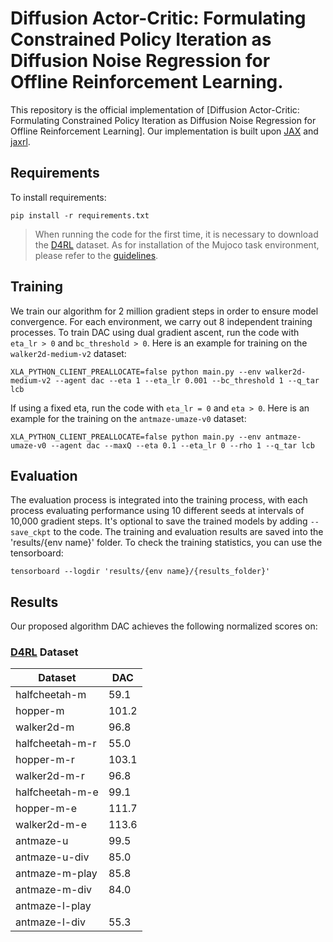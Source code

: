 # Diffusion Actor-Critic: Formulating Constrained Policy Iteration as Diffusion Noise Regression for Offline Reinforcement Learning.

This repository is the official implementation of 
[Diffusion Actor-Critic: Formulating Constrained Policy Iteration as Diffusion Noise Regression for Offline Reinforcement Learning].
Our implementation is built upon [JAX](https://github.com/ikostrikov/jaxrl) and [jaxrl](https://github.com/ikostrikov/jaxrl). 

## Requirements

To install requirements:

```setup
pip install -r requirements.txt
```

>When running the code for the first time, it is necessary to download the [D4RL](https://github.com/digital-brain-sh/d4rl) dataset.
> As for installation of the Mujoco task environment, please refer to the [guidelines](https://ivanvoid.github.io/voidlog.github.io/2022/05/27/d4rl_installation.html).


## Training
We train our algorithm for 2 million gradient steps in order to ensure model convergence. 
For each environment, we carry out 8 independent training processes.
To train DAC using dual gradient ascent, run the code with `eta_lr > 0` and `bc_threshold > 0`. 
Here is an example for training on the `walker2d-medium-v2` dataset:

```train
XLA_PYTHON_CLIENT_PREALLOCATE=false python main.py --env walker2d-medium-v2 --agent dac --eta 1 --eta_lr 0.001 --bc_threshold 1 --q_tar lcb 
```

If using a fixed eta, run the code with `eta_lr = 0` and `eta > 0`. 
Here is an example for the training on the `antmaze-umaze-v0` dataset:

```train
XLA_PYTHON_CLIENT_PREALLOCATE=false python main.py --env antmaze-umaze-v0 --agent dac --maxQ --eta 0.1 --eta_lr 0 --rho 1 --q_tar lcb
```

## Evaluation

The evaluation process is integrated into the training process, 
with each process evaluating performance using 10 different seeds at intervals of 10,000 gradient steps. It's optional 
to save the trained models by adding `--save_ckpt` to the code. The training and evaluation results are saved into the 'results/{env name}' folder.
To check the training statistics, you can use the tensorboard:
```
tensorboard --logdir 'results/{env name}/{results_folder}'
```

## Results

Our proposed algorithm DAC achieves the following normalized scores on:

### [D4RL](https://github.com/digital-brain-sh/d4rl) Dataset

| Dataset              | DAC     |
|----------------------|---------|
| halfcheetah-m        | 59.1    |
| hopper-m             | 101.2   |
| walker2d-m           | 96.8    |
| halfcheetah-m-r      | 55.0    |
| hopper-m-r           | 103.1   |
| walker2d-m-r         | 96.8    |
| halfcheetah-m-e      | 99.1    |
| hopper-m-e           | 111.7   |
| walker2d-m-e         | 113.6   |
| antmaze-u            | 99.5    |
| antmaze-u-div        | 85.0    |
| antmaze-m-play       | 85.8    |
| antmaze-m-div        | 84.0    |
| antmaze-l-play       |         |
| antmaze-l-div        | 55.3    |


